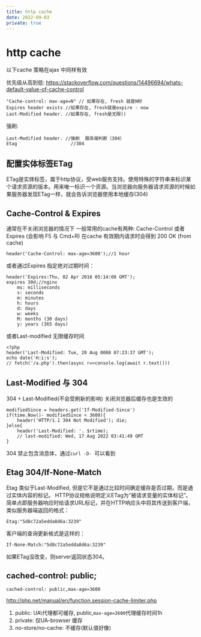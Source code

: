 ```yaml
---
title: http cache
date: 2022-09-03
private: true
---
```

# http cache
以下cache 策略在ajax 中同样有效

优先级从高到低: https://stackoverflow.com/questions/14496694/whats-default-value-of-cache-control

    "Cache-control: max-age=N" // 如果存在, fresh 就是N秒
    Expires header exists //如果存在, fresh就是expire - now
    Last-Modified header. //如果存在, fresh是无限()

强刷:

    Last-Modified header. //强刷  服务端判断（304）
    Etag                    //304
                          
## 配置实体标签ETag
ETag是实体标签，属于http协议，受web服务支持。使用特殊的字符串来标识某个请求资源的版本。用来唯一标识一个资源。当浏览器向服务器请求资源的时候如果服务器发现ETag一样，就会告诉浏览器使用本地缓存(304)

## Cache-Control & Expires
通常在不关闭浏览器的情况下 一般常用的cache有两种:
Cache-Control 或者 Expires (会影响 F5 与 Cmd+R) 在cache 有效期内请求时会得到 200 OK (from cache)

	header('Cache-Control: max-age=3600');//1 hour

或者通过Expires 指定绝对过期时间：

	header('Expires:Thu, 02 Apr 2016 05:14:08 GMT');
    expires 30d;//nginx
        ms: milliseconds
        s: seconds
        m: minutes
        h: hours
        d: days
        w: weeks
        M: months (30 days)
        y: years (365 days)

或者Last-modified 无限缓存时间

    <?php
    header('Last-Modified: Tue, 20 Aug 0088 07:23:37 GMT');
    echo date('H:i:s');
    // fetch('/a.php').then(async r=>console.log(await r.text()))

## Last-Modified 与 304
 304 + Last-Modified(不会受刷新的影响) 关闭浏览器后缓存也是生效的

    modifiedSince = headers.get('If-Modified-Since')
    if(time.Now()- modifiedSince < 3600){
        header('HTTP/1.1 304 Not Modified'); die;
	}else{
		header('Last-Modified: '. $rtime);
        // last-modified: Wed, 17 Aug 2022 03:41:49 GMT
	}

304 禁止包含消息体，通过`curl -D- `可以看到

## Etag 304/If-None-Match
Etag 类似于Last-Modified, 但是它不是通过比较时间确定缓存是否过期，而是通过实体内容的标记。
HTTP协议规格说明定义ETag为“被请求变量的实体标记”。简单点即服务器响应时给请求URL标记，并在HTTP响应头中将其传送到客户端，类似服务器端返回的格式：

	Etag:"5d8c72a5edda8d6a:3239"

客户端的查询更新格式是这样的：

	If-None-Match:"5d8c72a5edda8d6a:3239"

如果ETag没改变，则server返回状态304。

## cached-control: public;
    cached-control: public,max-age=3600

http://php.net/manual/en/function.session-cache-limiter.php


1. public: UA\代理都可缓存, public,`max-age=3600`代理缓存时间1h
1. private: 仅UA-browser 缓存
1. no-store/no-cache: 不缓存(默认值好像)